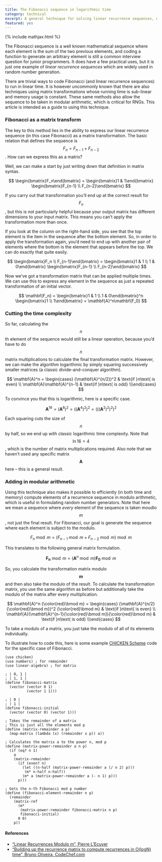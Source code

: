 ```yaml
---
title: The Fibonacci sequence in logarithmic time
category: technical
excerpt: A general technique for solving linear recurrence sequences, even in modular arithmetic.
featured: yes
---
```

{% include mathjax.html %}

The Fibonacci sequence is a well known mathematical sequence where each element is the sum of the two previous elements, and coding a function to generate an arbitrary element is still a common interview question for junior programmers. It does have a few practical uses, but it is just one example of _linear recurrence sequences_ which are widely used in random number generation.

There are trivial ways to code Fibonacci (and linear recurrence sequences) to run in linear time. It is however uncommonly known that there are also techniques using matrix transformations whose running time is sub-linear and memory usage is constant. These same methods also allow the sequence to be taken in modular arithmetic, which is critical for RNGs. This article is intended as a guide to using this technique.

### Fibonacci as a matrix transform

The key to this method lies in the ability to express our linear recurrence sequence (in this case Fibonacci) as a matrix transformation. The basic relation that defines the sequence is $$F_n = F_{n-1} + F_{n-2}$$. How can we express this as a matrix?

Well, we can make a start by just writing down that definition in matrix syntax.

$$
\begin{bmatrix}F_n\end{bmatrix} = \begin{bmatrix}1 & 1\end{bmatrix} \begin{bmatrix}F_{n-1} \\ F_{n-2}\end{bmatrix}
$$

If you carry out that transformation you’ll end up at the correct result for $$F_n$$, but this is not particularly helpful because your output matrix has different dimensions to your input matrix. This means you can’t apply the transformation more than once.

If you look at the column on the right-hand side, you see that the top element is the item in the sequence after the bottom element. So, in order to apply the transformation again, you’d need to end up with another pair of elements where the bottom is the element that appears before the top. We can do exactly that quite easily.

$$
\begin{bmatrix}F_n \\ F_{n-1}\end{bmatrix} = \begin{bmatrix}1 & 1 \\ 1 & 0\end{bmatrix} \begin{bmatrix}F_{n-1} \\ F_{n-2}\end{bmatrix}
$$

Now we’ve got a transformation matrix that can be applied multiple times. We can use this to express any element in the sequence as just a repeated transformation of an initial vector.

$$
\mathbf{F_n} = \begin{bmatrix}1 & 1 \\ 1 & 0\end{bmatrix}^n \begin{bmatrix}1 \\ 1\end{bmatrix} = \mathbf{A}^n\mathbf{F_0}
$$

### Cutting the time complexity

So far, calculating the $$n$$th element of the sequence would still be a linear operation, because you’d have to do $$n$$ matrix multiplications to calculate the final transformation matrix. However, we can make the algorithm logarithmic by simply squaring successively smaller matrices (a classic divide-and-conquer algorithm).

$$
\mathbf{A}^n = \begin{cases} (\mathbf{A}^{n/2})^2 & \text{if }n\text{ is even} \\ \mathbf{A}\mathbf{A}^{n-1} & \text{if }n\text{ is odd} \\\end{cases}
$$

To convince you that this is logarithmic, here is a specific case.

$$
\mathbf{A}^{16} = (\mathbf{A}^8)^2 = ((\mathbf{A}^4)^2)^2 = (((\mathbf{A}^2)^2)^2)^2
$$

Each squaring cuts the size of $$n$$ by half, so we end up with classic logarithmic time complexity. Note that $$\ln 16 = 4$$, which is the number of matrix multiplications required. Also note that we haven’t used any specific matrix $$\mathbf{A}$$ here – this is a general result.

### Adding in modular arithmetic

Using this technique also makes it possible to efficiently (in both time and memory) compute elements of a recurrence sequence in modulo arithmetic, which is useful in formulating random number generators. Note that here we mean a sequence where _every_ element of the sequence is taken moudlo $$m$$, not just the final result. For Fibonacci, our goal is generate the sequence where each element is subject to the modulo.

$$
F_n \bmod m = (F_{n-1} \bmod m + F_{n-2} \bmod m) \bmod m
$$

This translates to the following general matrix formulation.

$$
\mathbf{F_n} \bmod m = (\mathbf{A}^n \bmod m)\mathbf{F_0} \bmod m
$$

So, you calculate the transformation matrix modulo $$\mathbf{m}$$ and then also take the modulo of the result. To calculate the transformation matrix, you use the same algorithm as before but additionally take the modulo of the matrix after every multiplication.

$$
\mathbf{A}^n {\color{red}\bmod m} = \begin{cases} (\mathbf{A}^{n/2} {\color{red}\bmod m})^2 {\color{red}\bmod m} & \text{if }n\text{ is even} \\ \mathbf{A}(\mathbf{A}^{n-1}{\color{red}\bmod m}){\color{red}\bmod m} & \text{if }n\text{ is odd} \\\end{cases}
$$

To take a modulo of a matrix, you just take the modulo of all of its elements individually.

To illustrate how to code this, here is some example [CHICKEN Scheme](http://call-cc.org/) code for the specific case of Fibonacci.

```
(use chicken)
(use numbers) ; for remainder
(use linear-algebra) ; for matrix

; | 0, 1 |
; | 1, 1 |
(define fibonacci-matrix
  (vector (vector 0 1)
          (vector 1 1)))

; | 0 |
; | 1 |
(define fibonacci-initial
  (vector (vector 0) (vector 1)))

; Takes the remainder of a matrix
; This is just all the elements mod p
(define (matrix-remainder a p)
  (map-matrix (lambda (x) (remainder x p)) a))

; Calculates the matrix a to the power n, mod p
(define (matrix-power-remainder a n p)
  (if (eq? n 1)
    a
    (matrix-remainder
      (if (even? n)
        (let ((n-half (matrix-power-remainder a (/ n 2) p)))
         (m* n-half n-half))
        (m* a (matrix-power-remainder a (- n 1) p)))
      p)))

; Gets the n-th Fibonacci mod p number
(define (fibonacci-element-remainder n p)
  (remainder
    (matrix-ref
      (m*
       (matrix-power-remainder fibonacci-matrix n p)
       fibonacci-initial)
      0 0)
    p))
```

#### References

*   [“Linear Recurrences Modulo m”, Pierre L’Ecuyer](https://web.archive.org/web/20150305035935/http://sfb649.wiwi.hu-berlin.de/fedc_homepage/xplore/ebooks/html/csa/node17.html)
*   [“Building up the recurrence matrix to compute recurrences in O(logN) time”, Bruno Oliveira, CodeChef.com](https://discuss.codechef.com/questions/2335/building-up-the-recurrence-matrix-to-compute-recurrences-in-ologn-time)
